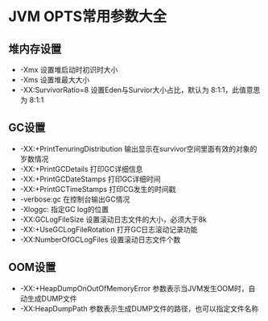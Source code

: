 
# JVM OPTS常用参数大全

## 堆内存设置
- -Xmx 设置堆启动时初识时大小
- -Xms 设置堆最大大小
- -XX:SurvivorRatio=8 设置Eden与Survior大小占比，默认为 8:1:1，此值意思为 8:1:1

## GC设置
- -XX:+PrintTenuringDistribution 输出显示在survivor空间里面有效的对象的岁数情况
- -XX:+PrintGCDetails 打印GC详细信息
- -XX:+PrintGCDateStamps 打印GC详细时间
- -XX:+PrintGCTimeStamps 打印CG发生的时间戳
- -verbose:gc 在控制台输出GC情况
- -Xloggc: 指定GC log的位置
- -XX:GCLogFileSize 设置滚动日志文件的大小，必须大于8k
- -XX:+UseGCLogFileRotation 打开GC日志滚动记录功能
- -XX:NumberOfGCLogFiles 设置滚动日志文件个数

## OOM设置
- -XX:+HeapDumpOnOutOfMemoryError 参数表示当JVM发生OOM时，自动生成DUMP文件
- -XX:HeapDumpPath 参数表示生成DUMP文件的路径，也可以指定文件名称
